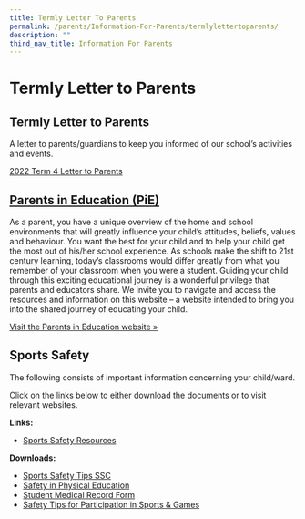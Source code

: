 ```yaml
---
title: Termly Letter To Parents
permalink: /parents/Information-For-Parents/termlylettertoparents/
description: ""
third_nav_title: Information For Parents
---
```

Termly Letter to Parents
========================

**Termly Letter to Parents**
----------------------------

A letter to parents/guardians to keep you informed of our school’s activities and events.

[2022 Term 4 Letter to Parents](https://tanglinsec.moe.edu.sg/wp-content/uploads/2022/09/2022-Term-4-Letter-to-Parents_edited.pdf) 

[Parents in Education (PiE)](http://parents-in-education.moe.gov.sg/) 
----------------------------------------------------------------------

As a parent, you have a unique overview of the home and school environments that will greatly influence your child’s attitudes, beliefs, values and behaviour. You want the best for your child and to help your child get the most out of his/her school experience. As schools make the shift to 21st century learning, today’s classrooms would differ greatly from what you remember of your classroom when you were a student. Guiding your child through this exciting educational journey is a wonderful privilege that parents and educators share. We invite you to navigate and access the resources and information on this website – a website intended to bring you into the shared journey of educating your child.

[Visit the Parents in Education website »](http://parents-in-education.moe.gov.sg/)

Sports Safety
-------------

The following consists of important information concerning your child/ward.

Click on the links below to either download the documents or to visit relevant websites.

**Links:**

*   [Sports Safety Resources](http://sssc.schoolsports.sg/safety_resources)

**Downloads:**

*   [Sports Safety Tips SSC](https://tanglinsec.moe.edu.sg/wp-content/uploads/files/sports-safety-tips-ssc.pdf)
*   [Safety in Physical Education](https://tanglinsec.moe.edu.sg/wp-content/uploads/files/safety-in-physical-education.pdf)
*   [Student Medical Record Form](https://tanglinsec.moe.edu.sg/wp-content/uploads/files/student-medical-record-form.pdf)
*   [Safety Tips for Participation in Sports & Games](https://tanglinsec.moe.edu.sg/wp-content/uploads/files/safety-tips-for-participating-in-sports-and-games.pdf)